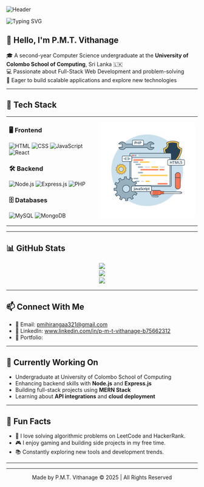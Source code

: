 <!-- Profile Banner -->
![Header](https://capsule-render.vercel.app/api?type=waving&color=0:43e97b,100:38f9d7&height=250&section=header&text=P.M.T.%20Vithanage&fontSize=50&fontColor=ffffff&animation=twinkling)

<p align="left">
  <img 
    src="https://readme-typing-svg.herokuapp.com?font=Fira+Code&weight=600&size=32&pause=500&color=00FFB2&center=false&vCenter=true&width=600&lines=Computer+Science+Undergraduate;Frontend+Developer;Backend+Developer;Full-Stack+Developer;Always+Learning+New+Tech" 
    alt="Typing SVG" 
  />
</p>

## 👋 Hello, I'm P.M.T. Vithanage

🎓 A second-year Computer Science undergraduate at the **University of Colombo School of Computing**, Sri Lanka 🇱🇰  
💻 Passionate about Full-Stack Web Development and problem-solving  
🚀 Eager to build scalable applications and explore new technologies  

---

## 🧠 Tech Stack

<table>
  <tr>
    <td>
      
### 🖥️ Frontend
![HTML](https://img.shields.io/badge/HTML5-E34F26?style=flat&logo=html5&logoColor=white)
![CSS](https://img.shields.io/badge/CSS3-1572B6?style=flat&logo=css3&logoColor=white)
![JavaScript](https://img.shields.io/badge/JavaScript-F7DF1E?style=flat&logo=javascript&logoColor=black)
![React](https://img.shields.io/badge/React-20232A?style=flat&logo=react&logoColor=61DAFB)

### 🛠️ Backend
![Node.js](https://img.shields.io/badge/Node.js-339933?style=flat&logo=node.js&logoColor=white)
![Express.js](https://img.shields.io/badge/Express.js-000000?style=flat&logo=express&logoColor=white)
![PHP](https://img.shields.io/badge/PHP-777BB4?style=flat&logo=php&logoColor=white)

### 🗄️ Databases
![MySQL](https://img.shields.io/badge/MySQL-4479A1?style=flat&logo=mysql&logoColor=white)
![MongoDB](https://img.shields.io/badge/MongoDB-4EA94B?style=flat&logo=mongodb&logoColor=white)
    </td>
    <td>
      <img src="web-development.gif" width="300px"  alt="Tech Stack Image" /><br>
    </td>
  </tr>
</table>

---

## 📊 GitHub Stats

<p align="center">
  <img src="https://github-readme-stats.vercel.app/api?username=pmtvithanage&theme=shadow_green&hide_border=false&include_all_commits=false&count_private=false" /><br/>
  <img src="https://nirzak-streak-stats.vercel.app/?user=pmtvithanage&theme=shadow_green&hide_border=false" /><br/>
  <img src="https://github-readme-stats.vercel.app/api/top-langs/?username=pmtvithanage&theme=shadow_green&hide_border=false&include_all_commits=false&count_private=false&layout=compact" />
</p>

---

## 📫 Connect With Me

- 📧 Email: pmihirangaa321@gmail.com
- 💼 LinkedIn: www.linkedin.com/in/p-m-t-vithanage-b75662312
- 🧪 Portfolio: 

---

## 🚀 Currently Working On

- Undergraduate at University of Colombo School of Computing
- Enhancing backend skills with **Node.js** and **Express.js**
- Building full-stack projects using **MERN Stack**
- Learning about **API integrations** and **cloud deployment**

---

## 🧩 Fun Facts

- 🧩 I love solving algorithmic problems on LeetCode and HackerRank.
- 🎮 I enjoy gaming and building side projects in my free time.
- 📚 Constantly exploring new tools and development trends.

---

<!-- Footer -->
---

<p align="center">
  Made by P.M.T. Vithanage  
  © 2025 | All Rights Reserved
</p>

